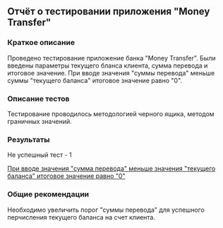## Отчёт о тестировании приложения "Money Transfer"

### Краткое описание

Проведено тестирование приложение банка "Money Transfer". Были введены параметры текущего бланса клиента, сумма перевода и итоговое значение.
При вводе значения "суммы перевода" меньше суммы "текущего баланса" итоговое значение равно "0".

### Описание тестов

Тестирование проводилось методологией черного ящика, методом граничных значений.

### Результаты

Не успешный тест - 1

[При вводе значения "сумма перевода" меньше значения "текущего баланса" итоговое значение равно "0"](https://github.com/OlegDasheev/java-DZ-2.1/issues/1)

### Общие рекомендации

Необходимо увеличить порог "суммы перевода" для успешного перчисления текущего баланса на счет клиента.